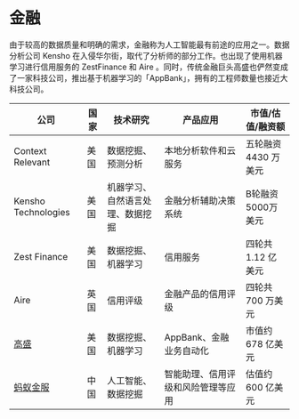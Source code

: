 # 金融

由于较高的数据质量和明确的需求，金融称为人工智能最有前途的应用之一。数据分析公司 Kensho 在入侵华尔街，取代了分析师的部分工作。也出现了使用机器学习进行信用服务的 ZestFinance 和 Aire 。同时，传统金融巨头高盛也俨然变成了一家科技公司，推出基于机器学习的「AppBank」，拥有的工程师数量也接近大科技公司。

公司|国家|技术研究|产品应用|市值/估值/融资额
---|---|---|---|---
Context Relevant|美国|数据挖掘、预测分析|本地分析软件和云服务|五轮融资 4430 万美元
Kensho Technologies|美国|机器学习、自然语言处理、数据挖掘|金融分析辅助决策系统|B轮融资5000万美元
Zest Finance|美国|数据挖掘、机器学习|信用服务|四轮共 1.12 亿美元
Aire|英国|信用评级|金融产品的信用评级|四轮共 700 万美元
[高盛](http://www.goldmansachs.com/)|美国|数据挖掘、机器学习|AppBank、金融业务自动化|市值约 678 亿美元
[蚂蚁金服](https://www.antgroup.com/)|中国|人工智能、数据挖掘|智能助理、信用评级和风险管理等应用|估值约 600 亿美元
